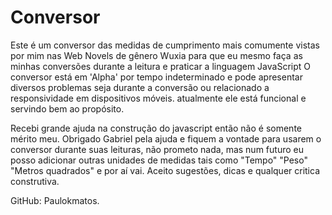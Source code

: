 # Conversor

Este é um conversor das medidas de cumprimento mais comumente vistas por mim nas Web Novels de gênero Wuxia para que eu mesmo faça as minhas conversões durante a leitura e praticar a linguagem JavaScript 
O conversor está em 'Alpha' por tempo indeterminado e pode apresentar diversos problemas seja durante a conversão ou relacionado a responsividade em dispositivos móveis. atualmente ele está funcional e servindo bem ao propósito.

Recebi grande ajuda na construção do javascript então não é somente mérito meu.
Obrigado Gabriel pela ajuda e fiquem a vontade para usarem o conversor durante suas leituras, não prometo nada, mas num futuro eu posso adicionar outras unidades de medidas tais como "Tempo" "Peso" "Metros quadrados" e por aí vai.
Aceito sugestões, dicas e qualquer critica construtiva.

GitHub: Paulokmatos.